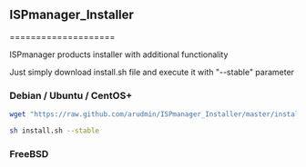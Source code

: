 ## ISPmanager_Installer
====================

ISPmanager products installer with additional functionality

Just simply download install.sh file and execute it with "--stable" parameter


### Debian / Ubuntu / CentOS+

``` bash
wget "https://raw.github.com/arudmin/ISPmanager_Installer/master/install.sh"

sh install.sh --stable
````

### FreeBSD
